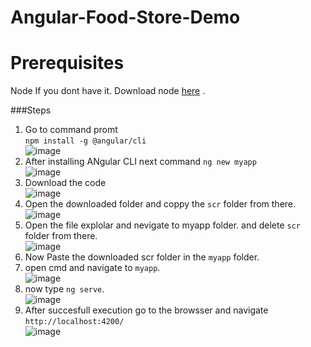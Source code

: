 # Angular-Food-Store-Demo

# Prerequisites
Node If you dont have it.
 Download node [here](https://nodejs.org/dist/)  .
 
 ###Steps
1. Go to command promt </br>
`npm install -g @angular/cli` </br>
![image](https://user-images.githubusercontent.com/60179170/96096165-2c684100-0eed-11eb-97b1-dc8a8887a6f9.png)
2. After installing ANgular CLI next command `ng new myapp` </br>
![image](https://user-images.githubusercontent.com/60179170/96096454-81a45280-0eed-11eb-9169-0ecf3f2c48ea.png)
3. Download the code  </br>
![image](https://user-images.githubusercontent.com/60179170/96096809-dba51800-0eed-11eb-975f-4cf2cb04e757.png)
 4. Open the downloaded folder and coppy the `scr` folder from there. </br>
 ![image](https://user-images.githubusercontent.com/60179170/96097091-2de63900-0eee-11eb-9e87-853a84ae1045.png)
 5. Open the file explolar and nevigate to myapp folder. and delete `scr` folder from there. </br>
![image](https://user-images.githubusercontent.com/60179170/96098050-4f93f000-0eef-11eb-9e6e-4e259ca54276.png)
6. Now Paste the downloaded scr folder in the `myapp` folder. </br>
7. open cmd and navigate to `myapp`. </br>
![image](https://user-images.githubusercontent.com/60179170/96097397-861d3b00-0eee-11eb-8d53-187ba78c3230.png)
8. now type `ng serve`. </br>
![image](https://user-images.githubusercontent.com/60179170/96097643-d4323e80-0eee-11eb-9efc-dbc18664fcac.png)
9. After succesfull execution go to the browsser and navigate `http://localhost:4200/` </br>
![image](https://user-images.githubusercontent.com/60179170/96097835-0cd21800-0eef-11eb-8328-1118b89c8c94.png)

 



